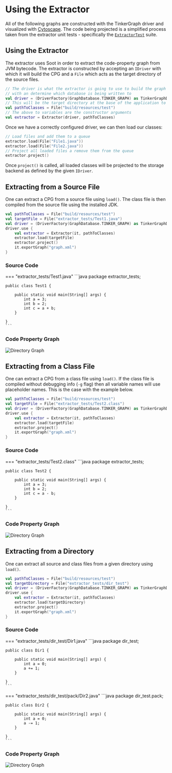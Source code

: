 # Using the Extractor

All of the following graphs are constructed with the TinkerGraph driver and visualized with [Cytoscape](https://cytoscape.org/).
The code being projected is a simplified process taken from the extractor unit tests - specifically the 
[`ExtractorTest`](https://github.com/plume-oss/plume-extractor/blob/develop/src/test/kotlin/za/ac/sun/plume/ExtractorTest.kt) suite.

## Using the Extractor

The extractor uses Soot in order to extract the code-property graph from JVM bytecode. The extractor is constructed by accepting an
`IDriver` with which it will build the CPG and a `File` which acts as the target directory of the source files.

```kotlin
// The driver is what the extractor is going to use to build the graph
// with an determine which database is being written to
val driver = (DriverFactory(GraphDatabase.TINKER_GRAPH) as TinkerGraphDriver).apply { connect() }
// This will be the target directory at the base of the application to analyze
val pathToClasses = File("build/resources/test")
// The above to variables are the constructor arguments
val extractor = Extractor(driver, pathToClasses)
```

Once we have a correctly configured driver, we can then load our classes:

```kotlin
// Load files and add them to a queue
extractor.load(File("File1.java"))
extractor.load(File("File2.java"))
// Project all loaded files a remove them from the queue
extractor.project()
```

Once `project()` is called, all loaded classes will be projected to the storage backend as defined by the given `IDriver`.

## Extracting from a Source File

One can extract a CPG from a source file using `load()`. The class file is then compiled from the source file using
the installed JDK.

```kotlin
val pathToClasses = File("build/resources/test")
val targetFile = File("extractor_tests/Test1.java")
val driver = (DriverFactory(GraphDatabase.TINKER_GRAPH) as TinkerGraphDriver).apply { connect() }
driver.use {
    val extractor = Extractor(it, pathToClasses)
    extractor.load(targetFile)
    extractor.project()
    it.exportGraph("graph.xml")
}
```

### Source Code

=== "extractor_tests/Test1.java"
    ```java
    package extractor_tests;

    public class Test1 {

        public static void main(String[] args) {
            int a = 3;
            int b = 2;
            int c = a + b;
        }

    }
    ```

### Code Property Graph

![Directory Graph](../assets/images/extracting-cpg/src-graph.png)

## Extracting from a Class File

One can extract a CPG from a class file using `load()`. If the class file is compiled without debugging info (`-g` flag)
then all variable names will use placeholder names. This is the case with the example below.

```kotlin
val pathToClasses = File("build/resources/test")
val targetFile = File("extractor_tests/Test2.class")
val driver = (DriverFactory(GraphDatabase.TINKER_GRAPH) as TinkerGraphDriver).apply { connect() }
driver.use {
    val extractor = Extractor(it, pathToClasses)
    extractor.load(targetFile)
    extractor.project()
    it.exportGraph("graph.xml")
}
```

### Source Code

=== "extractor_tests/Test2.class"
    ```java
    package extractor_tests;

    public class Test2 {

        public static void main(String[] args) {
            int a = 3;
            int b = 2;
            int c = a - b;
        }

    }
    ```

### Code Property Graph

![Directory Graph](../assets/images/extracting-cpg/cls-graph.png)

## Extracting from a Directory

One can extract all source and class files from a given directory using `load()`.

```kotlin
val pathToClasses = File("build/resources/test")
val targetDirectory = File("extractor_tests/dir_test")
val driver = (DriverFactory(GraphDatabase.TINKER_GRAPH) as TinkerGraphDriver).apply { connect() }
driver.use {
    val extractor = Extractor(it, pathToClasses)
    extractor.load(targetDirectory)
    extractor.project()
    it.exportGraph("graph.xml")
}
```

### Source Code

=== "extractor_tests/dir_test/Dir1.java"
    ```java
    package dir_test;

    public class Dir1 {

        public static void main(String[] args) {
            int a = 0;
            a += 1;
        }

    }
    ```

=== "extractor_tests/dir_test/pack/Dir2.java"
    ```java
    package dir_test.pack;

    public class Dir2 {

        public static void main(String[] args) {
            int a = 0;
            a -= 1;
        }

    }
    ```

### Code Property Graph

![Directory Graph](../assets/images/extracting-cpg/dir-graph.png)
